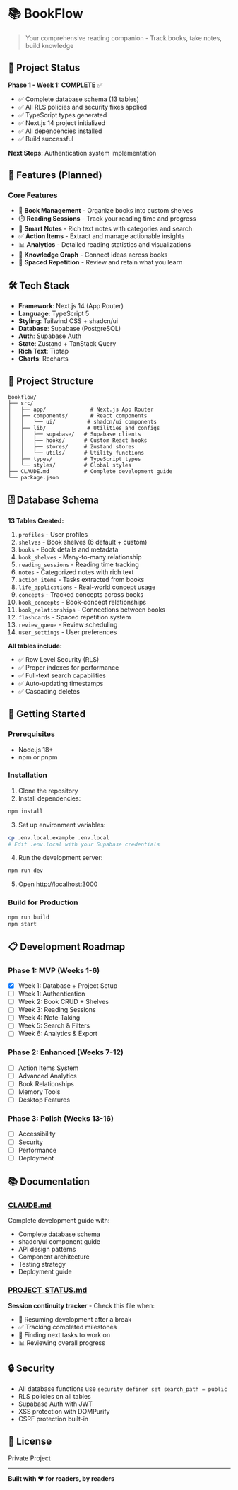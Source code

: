 # 📚 BookFlow

> Your comprehensive reading companion - Track books, take notes, build knowledge

## 🚀 Project Status

**Phase 1 - Week 1: COMPLETE** ✅
- ✅ Complete database schema (13 tables)
- ✅ All RLS policies and security fixes applied
- ✅ TypeScript types generated
- ✅ Next.js 14 project initialized
- ✅ All dependencies installed
- ✅ Build successful

**Next Steps**: Authentication system implementation

## 📖 Features (Planned)

### Core Features
- 📖 **Book Management** - Organize books into custom shelves
- ⏱️ **Reading Sessions** - Track your reading time and progress
- 📝 **Smart Notes** - Rich text notes with categories and search
- ✅ **Action Items** - Extract and manage actionable insights
- 📊 **Analytics** - Detailed reading statistics and visualizations
- 🧠 **Knowledge Graph** - Connect ideas across books
- 🔄 **Spaced Repetition** - Review and retain what you learn

## 🛠 Tech Stack

- **Framework**: Next.js 14 (App Router)
- **Language**: TypeScript 5
- **Styling**: Tailwind CSS + shadcn/ui
- **Database**: Supabase (PostgreSQL)
- **Auth**: Supabase Auth
- **State**: Zustand + TanStack Query
- **Rich Text**: Tiptap
- **Charts**: Recharts

## 📁 Project Structure

```
bookflow/
├── src/
│   ├── app/              # Next.js App Router
│   ├── components/       # React components
│   │   └── ui/          # shadcn/ui components
│   ├── lib/             # Utilities and configs
│   │   ├── supabase/   # Supabase clients
│   │   ├── hooks/      # Custom React hooks
│   │   ├── stores/     # Zustand stores
│   │   └── utils/      # Utility functions
│   ├── types/          # TypeScript types
│   └── styles/         # Global styles
├── CLAUDE.md           # Complete development guide
└── package.json
```

## 🗄 Database Schema

**13 Tables Created:**
1. `profiles` - User profiles
2. `shelves` - Book shelves (6 default + custom)
3. `books` - Book details and metadata
4. `book_shelves` - Many-to-many relationship
5. `reading_sessions` - Reading time tracking
6. `notes` - Categorized notes with rich text
7. `action_items` - Tasks extracted from books
8. `life_applications` - Real-world concept usage
9. `concepts` - Tracked concepts across books
10. `book_concepts` - Book-concept relationships
11. `book_relationships` - Connections between books
12. `flashcards` - Spaced repetition system
13. `review_queue` - Review scheduling
14. `user_settings` - User preferences

**All tables include:**
- ✅ Row Level Security (RLS)
- ✅ Proper indexes for performance
- ✅ Full-text search capabilities
- ✅ Auto-updating timestamps
- ✅ Cascading deletes

## 🚦 Getting Started

### Prerequisites
- Node.js 18+
- npm or pnpm

### Installation

1. Clone the repository
2. Install dependencies:
```bash
npm install
```

3. Set up environment variables:
```bash
cp .env.local.example .env.local
# Edit .env.local with your Supabase credentials
```

4. Run the development server:
```bash
npm run dev
```

5. Open [http://localhost:3000](http://localhost:3000)

### Build for Production

```bash
npm run build
npm start
```

## 📋 Development Roadmap

### Phase 1: MVP (Weeks 1-6)
- [x] Week 1: Database + Project Setup
- [ ] Week 1: Authentication
- [ ] Week 2: Book CRUD + Shelves
- [ ] Week 3: Reading Sessions
- [ ] Week 4: Note-Taking
- [ ] Week 5: Search & Filters
- [ ] Week 6: Analytics & Export

### Phase 2: Enhanced (Weeks 7-12)
- [ ] Action Items System
- [ ] Advanced Analytics
- [ ] Book Relationships
- [ ] Memory Tools
- [ ] Desktop Features

### Phase 3: Polish (Weeks 13-16)
- [ ] Accessibility
- [ ] Security
- [ ] Performance
- [ ] Deployment

## 📚 Documentation

### [CLAUDE.md](./CLAUDE.md)
Complete development guide with:
- Complete database schema
- shadcn/ui component guide
- API design patterns
- Component architecture
- Testing strategy
- Deployment guide

### [PROJECT_STATUS.md](./PROJECT_STATUS.md)
**Session continuity tracker** - Check this file when:
- 📍 Resuming development after a break
- ✅ Tracking completed milestones
- 🎯 Finding next tasks to work on
- 📊 Reviewing overall progress

## 🔒 Security

- All database functions use `security definer set search_path = public`
- RLS policies on all tables
- Supabase Auth with JWT
- XSS protection with DOMPurify
- CSRF protection built-in

## 📝 License

Private Project

---

**Built with ❤️ for readers, by readers**

